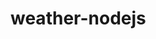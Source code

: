 # weather-nodejs

<!-- 

Step 1: Clone the code from the Git
Step 2: npm install
Step 3: npm start

You are ready to call API from - http://localhost:4000/weather/90001 

-->